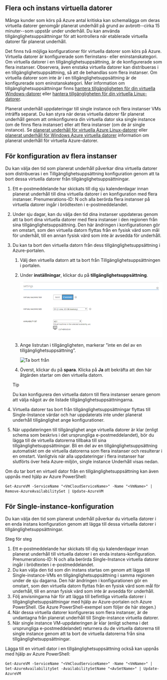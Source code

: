 

## <a name="multi-and-single-instance-vms"></a>Flera och instans virtuella datorer
Många kunder som körs på Azure antal kritiska kan schemalägga om deras virtuella datorer genomgår planerat underhåll på grund av avbrott--cirka 15 minuter--som uppstår under underhåll. Du kan använda tillgänglighetsuppsättningar för att kontrollera när etablerade virtuella datorer får planerat underhåll.

Det finns två möjliga konfigurationer för virtuella datorer som körs på Azure. Virtuella datorer är konfigurerade som flerinstans- eller eninstanskategori. Om virtuella datorer i en tillgänglighetsuppsättning, är de konfigurerade som flera instanser. Observera, även enstaka virtuella datorer kan distribueras i en tillgänglighetsuppsättning, så att de behandlas som flera instanser. Om virtuella datorer som inte är i en tillgänglighetsuppsättning är de konfigurerade som eninstanskategori.  Mer information om tillgänglighetsuppsättningar finns [hantera tillgängligheten för din virtuella Windows-datorer](../articles/virtual-machines/windows/manage-availability.md?toc=%2fazure%2fvirtual-machines%2fwindows%2ftoc.json) eller [hantera tillgängligheten för din virtuella Linux-datorer](../articles/virtual-machines/linux/manage-availability.md?toc=%2fazure%2fvirtual-machines%2flinux%2ftoc.json).

Planerat underhåll uppdateringar till single instance och flera instanser VMs inträffa separat. Du kan styra när deras virtuella datorer får planerat underhåll genom att omkonfigurera din virtuella dator ska single instance (om de finns flera instanser) eller att flera instanser (om de är single instance). Se [planerat underhåll för virtuella Azure Linux-datorer](../articles/virtual-machines/linux/planned-maintenance.md?toc=%2fazure%2fvirtual-machines%2flinux%2ftoc.json) eller [planerat underhåll för Windows Azure virtuella datorer](../articles/virtual-machines/windows/planned-maintenance.md?toc=%2fazure%2fvirtual-machines%2fwindows%2ftoc.json) information om planerat underhåll för virtuella Azure-datorer.

## <a name="for-multi-instance-configuration"></a>För konfiguration av flera instanser
Du kan välja den tid som planerat underhåll påverkar dina virtuella datorer som distribueras i en Tillgänglighetsuppsättning konfiguration genom att ta bort dessa virtuella datorer från tillgänglighetsuppsättningar.

1. Ett e-postmeddelande har skickats till dig sju kalenderdagar innan planerat underhåll till dina virtuella datorer i en konfiguration med flera instanser. Prenumerations-ID: N och alla berörda flera instanser på virtuella datorer ingår i brödtexten i e-postmeddelandet.
2. Under sju dagar, kan du välja den tid dina instanser uppdateras genom att ta bort dina virtuella datorer med flera instanser i den regionen från sina tillgänglighetsuppsättning. Den här ändringen i konfigurationen gör en omstart, som den virtuella datorn flyttas från en fysisk värd som mål för underhåll, till en annan fysisk värd som inte är avsedda för underhåll.
3. Du kan ta bort den virtuella datorn från dess tillgänglighetsuppsättning i Azure-portalen.

   1. Välj den virtuella datorn att ta bort från Tillgänglighetsuppsättningen i portalen.  

   2. Under **inställningar**, klickar du på **tillgänglighetsuppsättning**.

      ![Val av Tillgänglighetsuppsättning](./media/virtual-machines-planned-maintenance-schedule/availabilitysetselection.png)

   3. Ange listrutan i tillgängligheten, markerar ”inte en del av en tillgänglighetsuppsättning”.

      ![Ta bort från](./media/virtual-machines-planned-maintenance-schedule/availabilitysetwarning.png)

   4. Överst, klickar du på **spara**. Klicka på **Ja** att bekräfta att den här åtgärden startar om den virtuella datorn.

   >[!TIP]
   >Du kan konfigurera den virtuella datorn till flera instanser senare genom att välja något av de listade tillgänglighetsuppsättningarna.

4. Virtuella datorer tas bort från tillgänglighetsuppsättningar flyttas till Single-Instance värdar och har uppdaterats inte under planerat underhåll tillgänglighet ange konfigurationer.
5. När uppdateringen till tillgänglighet ange virtuella datorer är klar (enligt schema som beskrivs i det ursprungliga e-postmeddelandet), bör du lägga till de virtuella datorerna tillbaka till sina tillgänglighetsuppsättningar. Bli en del av en tillgänglighetsuppsättning automatiskt om de virtuella datorerna som flera instanser och resulterar i en omstart. Vanligtvis när alla uppdateringar i flera instanser har slutförts över hela Azure-miljön, single instance Underhåll visas nedan.

Om du tar bort en virtuell dator från en tillgänglighetsuppsättning kan även uppnås med hjälp av Azure PowerShell:

```
Get-AzureVM -ServiceName "<VmCloudServiceName>" -Name "<VmName>" | Remove-AzureAvailabilitySet | Update-AzureVM
```

## <a name="for-single-instance-configuration"></a>För Single-instance-konfiguration
Du kan välja den tid som planerat underhåll påverkar du virtuella datorer i en enda instans konfiguration genom att lägga till dessa virtuella datorer i tillgänglighetsuppsättningar.

Steg för steg

1. Ett e-postmeddelande har skickats till dig sju kalenderdagar innan planerat underhåll till virtuella datorer i en enda instans-konfiguration. Prenumerations-ID: N och alla berörda Single-Instance virtuella datorer ingår i brödtexten i e-postmeddelandet.
2. Du kan välja den tid som din instans startas om genom att lägga till Single-instance-VMs en tillgänglighetsuppsättning i samma regionen under de sju dagarna. Den här ändringen i konfigurationen gör en omstart, som den virtuella datorn flyttas från en fysisk värd som mål för underhåll, till en annan fysisk värd som inte är avsedda för underhåll.
3. Följ anvisningarna här för att lägga till befintliga virtuella datorer i tillgänglighetsuppsättningar med hjälp av Azure-portalen och Azure PowerShell. (Se Azure PowerShell-exempel som följer de här stegen.)
4. När dessa virtuella datorer konfigureras som flera instanser, är de undantagna från planerat underhåll till Single-instance virtuella datorer.
5. När single instance VM-uppdateringen är klar (enligt schema i det ursprungliga e-postmeddelandet) returnera du de virtuella datorerna till single instance genom att ta bort de virtuella datorerna från sina tillgänglighetsuppsättningar.

Lägga till en virtuell dator i en tillgänglighetsuppsättning också kan uppnås med hjälp av Azure PowerShell:

    Get-AzureVM -ServiceName "<VmCloudServiceName>" -Name "<VmName>" | Set-AzureAvailabilitySet -AvailabilitySetName "<AvSetName>" | Update-AzureVM

<!--Anchors-->



<!--Link references-->
[Virtual Machines Manage Availability]: virtual-machines-windows-tutorial.md
[Understand planned versus unplanned maintenance]: virtual-machines-manage-availability.md#Understand-planned-versus-unplanned-maintenance/
